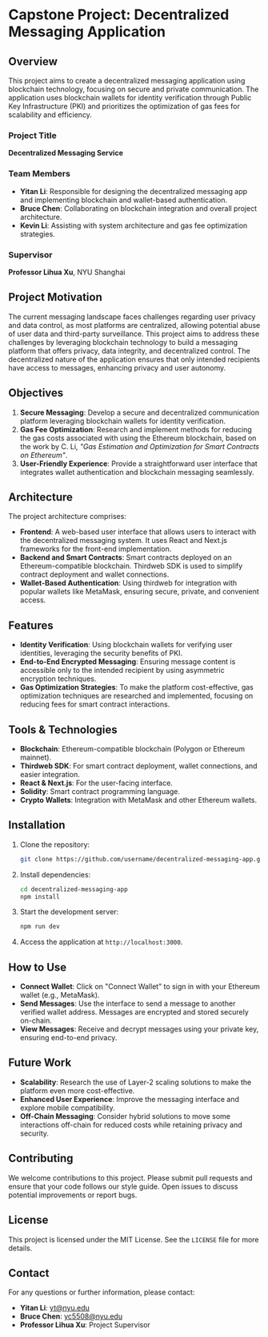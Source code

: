 # Capstone Project: Decentralized Messaging Application

## Overview

This project aims to create a decentralized messaging application using blockchain technology, focusing on secure and private communication. The application uses blockchain wallets for identity verification through Public Key Infrastructure (PKI) and prioritizes the optimization of gas fees for scalability and efficiency.

### Project Title

**Decentralized Messaging Service**

### Team Members

- **Yitan Li**: Responsible for designing the decentralized messaging app and implementing blockchain and wallet-based authentication.
- **Bruce Chen**: Collaborating on blockchain integration and overall project architecture.
- **Kevin Li**: Assisting with system architecture and gas fee optimization strategies.

### Supervisor

**Professor Lihua Xu**, NYU Shanghai

## Project Motivation

The current messaging landscape faces challenges regarding user privacy and data control, as most platforms are centralized, allowing potential abuse of user data and third-party surveillance. This project aims to address these challenges by leveraging blockchain technology to build a messaging platform that offers privacy, data integrity, and decentralized control. The decentralized nature of the application ensures that only intended recipients have access to messages, enhancing privacy and user autonomy.

## Objectives

1. **Secure Messaging**: Develop a secure and decentralized communication platform leveraging blockchain wallets for identity verification.
2. **Gas Fee Optimization**: Research and implement methods for reducing the gas costs associated with using the Ethereum blockchain, based on the work by C. Li, _"Gas Estimation and Optimization for Smart Contracts on Ethereum"_.
3. **User-Friendly Experience**: Provide a straightforward user interface that integrates wallet authentication and blockchain messaging seamlessly.

## Architecture

The project architecture comprises:

- **Frontend**: A web-based user interface that allows users to interact with the decentralized messaging system. It uses React and Next.js frameworks for the front-end implementation.
- **Backend and Smart Contracts**: Smart contracts deployed on an Ethereum-compatible blockchain. Thirdweb SDK is used to simplify contract deployment and wallet connections.
- **Wallet-Based Authentication**: Using thirdweb for integration with popular wallets like MetaMask, ensuring secure, private, and convenient access.

## Features

- **Identity Verification**: Using blockchain wallets for verifying user identities, leveraging the security benefits of PKI.
- **End-to-End Encrypted Messaging**: Ensuring message content is accessible only to the intended recipient by using asymmetric encryption techniques.
- **Gas Optimization Strategies**: To make the platform cost-effective, gas optimization techniques are researched and implemented, focusing on reducing fees for smart contract interactions.

## Tools & Technologies

- **Blockchain**: Ethereum-compatible blockchain (Polygon or Ethereum mainnet).
- **Thirdweb SDK**: For smart contract deployment, wallet connections, and easier integration.
- **React & Next.js**: For the user-facing interface.
- **Solidity**: Smart contract programming language.
- **Crypto Wallets**: Integration with MetaMask and other Ethereum wallets.

## Installation

1. Clone the repository:
   ```bash
   git clone https://github.com/username/decentralized-messaging-app.git
   ```
2. Install dependencies:
   ```bash
   cd decentralized-messaging-app
   npm install
   ```
3. Start the development server:
   ```bash
   npm run dev
   ```
4. Access the application at `http://localhost:3000`.

## How to Use

- **Connect Wallet**: Click on "Connect Wallet" to sign in with your Ethereum wallet (e.g., MetaMask).
- **Send Messages**: Use the interface to send a message to another verified wallet address. Messages are encrypted and stored securely on-chain.
- **View Messages**: Receive and decrypt messages using your private key, ensuring end-to-end privacy.

## Future Work

- **Scalability**: Research the use of Layer-2 scaling solutions to make the platform even more cost-effective.
- **Enhanced User Experience**: Improve the messaging interface and explore mobile compatibility.
- **Off-Chain Messaging**: Consider hybrid solutions to move some interactions off-chain for reduced costs while retaining privacy and security.

## Contributing

We welcome contributions to this project. Please submit pull requests and ensure that your code follows our style guide. Open issues to discuss potential improvements or report bugs.

## License

This project is licensed under the MIT License. See the `LICENSE` file for more details.

## Contact

For any questions or further information, please contact:

- **Yitan Li**: [yt@nyu.edu](mailto:yitan.li@nyu.edu)
- **Bruce Chen**: [yc5508@nyu.edu](mailto:yitan.li@nyu.edu)
- **Professor Lihua Xu**: Project Supervisor
